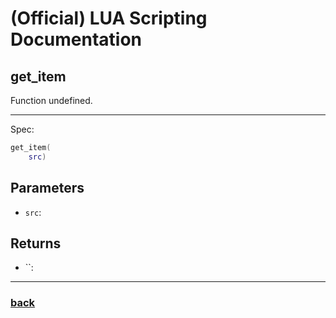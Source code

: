 
# (Official) LUA Scripting Documentation

## get_item

Function undefined.

___

Spec:

```lua
get_item(
	src)
```

## Parameters

- `src`: 

## Returns

- ``: 

___

### [back](../other)

